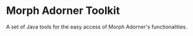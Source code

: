 # Morph Adorner Toolkit
A set of Java tools for the easy access of Morph Adorner's functionalities.
